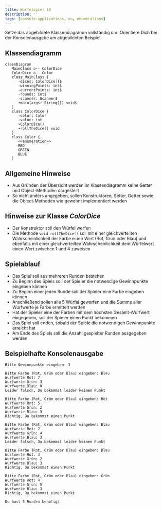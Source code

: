 ```yaml
---
title: Würfelspiel 14
description: ''
tags: [console-applications, oo, enumerations]
---
```


Setze das abgebildete Klassendiagramm vollständig um. Orientiere Dich bei der
Konsolenausgabe am abgebildeten Beispiel.

## Klassendiagramm

```mermaid
classDiagram
   MainClass o-- ColorDice
   ColorDice o-- Color
   class MainClass {
      -dices: ColorDice[]$
      -winningPoints: int$
      -currentPoints: int$
      -rounds: int$
      -scanner: Scanner$
      +main(args: String[]) void$
   }
   class ColorDice {
      -color: Color
      -value: int
      +ColorDice()
      +rollTheDice() void
   }
   class Color {
      <<enumeration>>
      RED
      GREEN
      BLUE
   }
```

## Allgemeine Hinweise

- Aus Gründen der Übersicht werden im Klassendiagramm keine Getter und
  Object-Methoden dargestellt
- So nicht anders angegeben, sollen Konstruktoren, Setter, Getter sowie die
  Object-Methoden wie gewohnt implementiert werden

## Hinweise zur Klasse _ColorDice_

- Der Konstruktor soll den Würfel werfen
- Die Methode `void rollTheDice()` soll mit einer gleichverteilten
  Wahrscheinlichkeit der Farbe einen Wert (Rot, Grün oder Blau) und ebenfalls
  mit einer gleichverteilten Wahrscheinlichkeit dem Würfelwert einen Wert
  zwischen 1 und 4 zuweisen

## Spielablauf

- Das Spiel soll aus mehreren Runden bestehen
- Zu Beginn des Spiels soll der Spieler die notwendige Gewinnpunkte eingeben
  können
- Zu Beginn einer jeden Runde soll der Spieler eine Farbe eingeben können
- Anschließend sollen alle 5 Würfel geworfen und die Summe aller Wurfwerte je
  Farbe ermittelt werden
- Hat der Spieler eine der Farben mit dem höchsten Gesamt-Wurfwert eingegeben,
  soll der Spieler einen Punkt bekommen
- Das Spiel soll enden, sobald der Spiele die notwendigen Gewinnpunkte erreicht
  hat
- Am Ende des Spiels soll die Anzahl gespielter Runden ausgegeben werden

## Beispielhafte Konsolenausgabe

```console
Bitte Gewinnpunkte eingeben: 3

Bitte Farbe (Rot, Grün oder Blau) eingeben: Blau
Wurfwerte Rot: 7
Wurfwerte Grün: 3
Wurfwerte Blau: 0
Leider falsch, Du bekommst leider keinen Punkt

Bitte Farbe (Rot, Grün oder Blau) eingeben: Rot
Wurfwerte Rot: 5
Wurfwerte Grün: 2
Wurfwerte Blau: 3
Richtig, Du bekommst einen Punkt

Bitte Farbe (Rot, Grün oder Blau) eingeben: Blau
Wurfwerte Rot: 2
Wurfwerte Grün: 4
Wurfwerte Blau: 3
Leider falsch, Du bekommst leider keinen Punkt

Bitte Farbe (Rot, Grün oder Blau) eingeben: Blau
Wurfwerte Rot: 3
Wurfwerte Grün: 2
Wurfwerte Blau: 3
Richtig, Du bekommst einen Punkt

Bitte Farbe (Rot, Grün oder Blau) eingeben: Grün
Wurfwerte Rot: 4
Wurfwerte Grün: 5
Wurfwerte Blau: 3
Richtig, Du bekommst einen Punkt

Du hast 5 Runden benötigt
```
